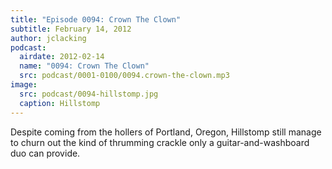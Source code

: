 ```yaml
---
title: "Episode 0094: Crown The Clown"
subtitle: February 14, 2012
author: jclacking
podcast:
  airdate: 2012-02-14
  name: "0094: Crown The Clown"
  src: podcast/0001-0100/0094.crown-the-clown.mp3
image:
  src: podcast/0094-hillstomp.jpg
  caption: Hillstomp
---
```

Despite coming from the hollers of Portland, Oregon, Hillstomp still manage to churn out the kind of thrumming crackle only a guitar-and-washboard duo can provide.
